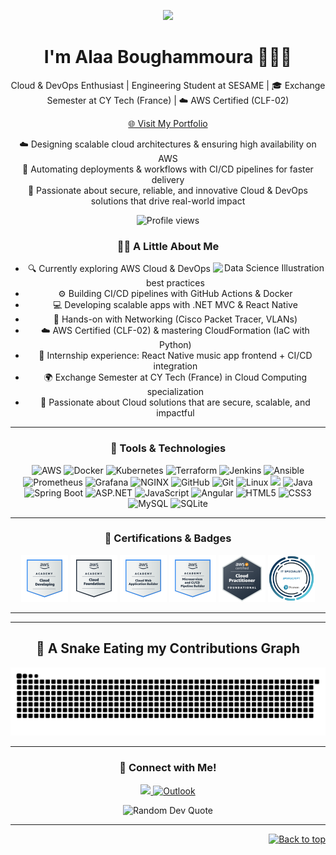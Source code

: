 <p align="center">
  <img src="https://readme-typing-svg.demolab.com/?lines=Hello,+Fellow+Explorer!&center=true&size=30&color=58A6FF">
</p>

<h1 align="center">I'm Alaa Boughammoura 👩🏻‍💻</h1>

<p align="center">
 Cloud & DevOps Enthusiast | Engineering Student at SESAME | 🎓 Exchange Semester at CY Tech (France)  |  ☁️ AWS Certified (CLF-02)  
</p>
<p align="center">
  <a href="https://boughammouraalaa.github.io/alaa-boughammoura/" target="_blank">
    🌐 Visit My Portfolio
  </a>
</p>


<p align="center">
  ☁️ Designing scalable cloud architectures & ensuring high availability on AWS<br>
  🔧 Automating deployments & workflows with CI/CD pipelines for faster delivery<br>
  🔐 Passionate about secure, reliable, and innovative Cloud & DevOps solutions that drive real-world impact
</p>



<div align="center">
  
![Profile views](https://komarev.com/ghpvc/?username=alaa-boughammoura&color=blue) 



### 👩‍💻 A Little About Me 

<img align="right" src="https://github.com/7oSkaaa/7oSkaaa/blob/main/Images/Right_Side.gif?raw=true" width="180px" alt="Data Science Illustration"/>

- 🔍 Currently exploring AWS Cloud & DevOps best practices  
- ⚙️ Building CI/CD pipelines with GitHub Actions & Docker  
- 💻 Developing scalable apps with .NET MVC & React Native  
- 📡 Hands-on with Networking (Cisco Packet Tracer, VLANs)    
- ☁️ AWS Certified (CLF-02) & mastering CloudFormation (IaC with Python)  
- 📱 Internship experience: React Native music app frontend + CI/CD integration  
- 🌍 Exchange Semester at CY Tech (France) in Cloud Computing specialization  
- 🤝 Passionate about Cloud solutions that are secure, scalable, and impactful  

---

### 🚀 Tools & Technologies

<p align="center">
  <!-- Cloud & DevOps -->
<p align="center">
  <!-- Cloud & DevOps -->
  <img src="https://www.vectorlogo.zone/logos/amazon_aws/amazon_aws-icon.svg" width="50" title="AWS" />
  <img src="https://cdn.jsdelivr.net/gh/devicons/devicon/icons/docker/docker-original.svg" width="50" title="Docker" />
  <img src="https://cdn.jsdelivr.net/gh/devicons/devicon/icons/kubernetes/kubernetes-plain.svg" width="50" title="Kubernetes" />
  <img src="https://www.vectorlogo.zone/logos/terraformio/terraformio-icon.svg" width="50" title="Terraform" />
  <img src="https://www.vectorlogo.zone/logos/jenkins/jenkins-icon.svg" width="50" title="Jenkins" />
  <img src="https://cdn.jsdelivr.net/gh/devicons/devicon/icons/ansible/ansible-original.svg" width="50" title="Ansible" />
  <img src="https://www.vectorlogo.zone/logos/prometheusio/prometheusio-icon.svg" width="50" title="Prometheus" />
  <img src="https://www.vectorlogo.zone/logos/grafana/grafana-icon.svg" width="50" title="Grafana" />
  <img src="https://cdn.jsdelivr.net/gh/devicons/devicon/icons/nginx/nginx-original.svg" width="50" title="NGINX" />
  <img src="https://cdn.jsdelivr.net/gh/devicons/devicon/icons/github/github-original.svg" width="50" title="GitHub" />
  <img src="https://cdn.jsdelivr.net/gh/devicons/devicon/icons/git/git-original.svg" width="50" title="Git" />
  <img src="https://cdn.jsdelivr.net/gh/devicons/devicon/icons/linux/linux-original.svg" width="50" title="Linux" />
  <img src="https://cdn.jsdelivr.net/gh/devicons/devicon/icons/bash/bash-original.svg" width="50" ti

  <!-- Programming & Frameworks -->
  <img src="https://cdn.jsdelivr.net/gh/devicons/devicon/icons/java/java-original.svg" width="50" title="Java" />
  <img src="https://cdn.jsdelivr.net/gh/devicons/devicon/icons/spring/spring-original.svg" width="50" title="Spring Boot" />
  <img src="https://cdn.jsdelivr.net/gh/devicons/devicon/icons/dot-net/dot-net-original.svg" width="50" title="ASP.NET" />
  <img src="https://cdn.jsdelivr.net/gh/devicons/devicon/icons/javascript/javascript-original.svg" width="50" title="JavaScript" />
  <img src="https://cdn.jsdelivr.net/gh/devicons/devicon/icons/angularjs/angularjs-original.svg" width="50" title="Angular" />
  <img src="https://cdn.jsdelivr.net/gh/devicons/devicon/icons/html5/html5-original.svg" width="50" title="HTML5" />
  <img src="https://cdn.jsdelivr.net/gh/devicons/devicon/icons/css3/css3-original.svg" width="50" title="CSS3" />

  <!-- Databases -->
  <img src="https://cdn.jsdelivr.net/gh/devicons/devicon/icons/mysql/mysql-original.svg" width="50" title="MySQL" />
  <img src="https://cdn.jsdelivr.net/gh/devicons/devicon/icons/sqlite/sqlite-original.svg" width="50" title="SQLite" />


</p>

---
### 📛 Certifications & Badges
<p align="center">
<a href="https://www.credly.com/users/alaa-boughammoura/"><img src="CloudDeveloping.png" alt="alaa-boughammoura" width="75" height="75"/></a>
<a href="https://www.credly.com/users/alaa-boughammoura/"><img src="CloudFondations.png" alt="alaa-boughammoura" width="75" height="75"/></a>
<a href="https://www.credly.com/users/alaa-boughammoura/"><img src="CloudWebApplicationBuilder.png" alt="alaa-boughammoura" width="75" height="75"/></a>
<a href="https://www.credly.com/users/alaa-boughammoura/"><img src="MicroservicesBuilder.png" alt="alaa-boughammoura" width="75" height="75"/></a>
<a href="https://www.credly.com/users/alaa-boughammoura/"><img src="AWSCloudFondations.png" alt="alaa-boughammoura" width="75" height="75"/></a>
<a href="https://www.credly.com/users/alaa-boughammoura/"><img src="ITSpecialistJavaScript.png" alt="alaa-boughammoura" width="75" height="75"/></a>
</p> 


---


<!-- github profile trophies     -->
 





<!-- github streak stats -->

---

## 🐍 A Snake Eating my Contributions Graph
	
<p align = "center">
	<img src = "https://github.com/7oSkaaa/7oSkaaa/blob/output/github-contribution-grid-snake.svg?" alt = "Snake Game"/>
</p>

 ---

### 💬 Connect with Me!

<p align="center">
  <a href="https://www.linkedin.com/in/alaa-boughammoura-9ab024284/" target="_blank">
    <img src="https://img.icons8.com/color/48/linkedin.png" width="40"/>
  </a>
  <a href="mailto: alaa.boughammoura@hotmail.com" target="_blank">
   <img src="https://img.icons8.com/color/48/microsoft-outlook-2019.png" width="40" title="Outlook" />
  </a>
</p>


<!-- random quote -->
<p align="center">
  <img src="https://quotes-github-readme.vercel.app/api?type=horizontal&theme=radical" alt="Random Dev Quote" />
</p>

 <hr/>




<p align="right">
  <a href="#top">
    <img src="https://img.shields.io/badge/Back%20to%20Top-↑-blue" alt="Back to top" />
  </a>
</p>
